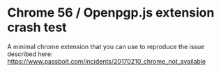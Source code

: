 # Chrome 56 / Openpgp.js extension crash test
A minimal chrome extension that you can use to reproduce the issue described here:
https://www.passbolt.com/incidents/20170210_chrome_not_available

